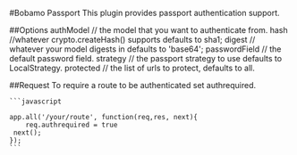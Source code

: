 #Bobamo Passport
This plugin provides passport authentication support.

##Options
 authModel // the model that you want to authenticate from.
 hash //whatever crypto.createHash() supports defaults to sha1;
 digest // whatever your model digests in defaults to 'base64';
 passwordField // the default password field.
 strategy // the passport strategy to use defaults to LocalStrategy.
 protected // the list of urls to protect, defaults to all.

##Request
To require a route to be authenticated set authrequired.

    ```javascript

    app.all('/your/route', function(req,res, next){
        req.authrequired = true
     next();
    });
    ```
